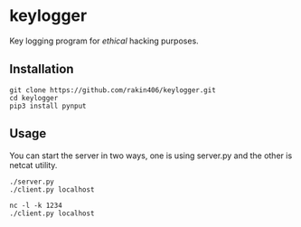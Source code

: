 # keylogger

Key logging program for *ethical* hacking purposes.

## Installation

```shell
git clone https://github.com/rakin406/keylogger.git
cd keylogger
pip3 install pynput
```

## Usage

You can start the server in two ways, one is using server.py and the other is
netcat utility.

```shell
./server.py
./client.py localhost
```

```shell
nc -l -k 1234
./client.py localhost
```
